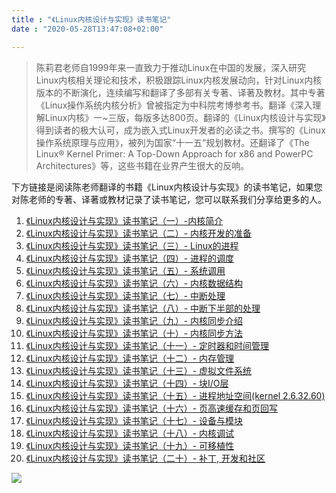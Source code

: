 ```yaml
---
title : "《Linux内核设计与实现》读书笔记"
date : "2020-05-28T13:47:08+02:00"

---
```




 > 陈莉君老师自1999年来一直致力于推动Linux在中国的发展，深入研究Linux内核相关理论和技术，积极跟踪Linux内核发展动向，针对Linux内核版本的不断演化，连续编写和翻译了多部有关专著、译著及教材。其中专著《Linux操作系统内核分析》曾被指定为中科院考博参考书。翻译《深入理解Linux内核》一~三版，每版多达800页。翻译的《Linux内核设计与实现》得到读者的极大认可，成为嵌入式Linux开发者的必读之书。撰写的《Linux操作系统原理与应用》，被列为国家“十一五”规划教材。还翻译了《The Linux® Kernel Primer: A Top-Down Approach for x86 and PowerPC Architectures》等，这些书籍在业界产生很大的反响。

 下方链接是阅读陈老师翻译的书籍《Linux内核设计与实现》的读书笔记，如果您对陈老师的专著、译著或教材记录了读书笔记，您可以联系我们分享给更多的人。

1. [《Linux内核设计与实现》读书笔记（一）-内核简介](http://www.cnblogs.com/wang_yb/archive/2012/08/15/2640972.html)
2. [《Linux内核设计与实现》读书笔记（二）- 内核开发的准备](http://www.cnblogs.com/wang_yb/archive/2012/08/16/2641836.html)
3. [《Linux内核设计与实现》读书笔记（三）- Linux的进程](http://www.cnblogs.com/wang_yb/archive/2012/08/20/2647912.html)
4. [《Linux内核设计与实现》读书笔记（四）- 进程的调度](http://www.cnblogs.com/wang_yb/archive/2012/09/04/2670564.html)
5. [《Linux内核设计与实现》读书笔记（五）- 系统调用](http://www.cnblogs.com/wang_yb/archive/2012/09/17/2688263.html)
6. [《Linux内核设计与实现》读书笔记（六）- 内核数据结构](http://www.cnblogs.com/wang_yb/archive/2013/04/16/3023892.html)
7. [《Linux内核设计与实现》读书笔记（七）- 中断处理](http://www.cnblogs.com/wang_yb/archive/2013/04/19/3030345.html)
8. [《Linux内核设计与实现》读书笔记（八）- 中断下半部的处理](http://www.cnblogs.com/wang_yb/archive/2013/04/23/3037268.html)
9. [《Linux内核设计与实现》读书笔记（九）- 内核同步介绍](http://www.cnblogs.com/wang_yb/archive/2013/04/24/3040712.html)
10. [《Linux内核设计与实现》读书笔记（十）- 内核同步方法](http://www.cnblogs.com/wang_yb/archive/2013/05/01/3052865.html)
11. [《Linux内核设计与实现》读书笔记（十一）- 定时器和时间管理](http://www.cnblogs.com/wang_yb/archive/2013/05/10/3070373.html)
12. [《Linux内核设计与实现》读书笔记（十二）- 内存管理](http://www.cnblogs.com/wang_yb/archive/2013/05/23/3095907.html)
13. [《Linux内核设计与实现》读书笔记（十三）- 虚拟文件系统](http://www.cnblogs.com/wang_yb/p/3144291.html)
14. [《Linux内核设计与实现》读书笔记（十四）- 块I/O层](http://www.cnblogs.com/wang_yb/p/3299092.html)
15. [《Linux内核设计与实现》读书笔记（十五）- 进程地址空间(kernel 2.6.32.60)](http://www.cnblogs.com/wang_yb/p/3351599.html)
16. [《Linux内核设计与实现》读书笔记（十六）- 页高速缓存和页回写](http://www.cnblogs.com/wang_yb/p/3436126.html)
17. [《Linux内核设计与实现》读书笔记（十七）- 设备与模块](http://www.cnblogs.com/wang_yb/p/3489753.html)
18. [《Linux内核设计与实现》读书笔记（十八）- 内核调试](http://www.cnblogs.com/wang_yb/p/3504539.html)
19. [《Linux内核设计与实现》读书笔记（十九）- 可移植性](http://www.cnblogs.com/wang_yb/p/3512095.html)
20. [《Linux内核设计与实现》读书笔记（二十）- 补丁, 开发和社区](http://www.cnblogs.com/wang_yb/p/3514701.html)


<img src="/img/lkd.jpg" />